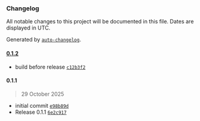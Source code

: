 ### Changelog

All notable changes to this project will be documented in this file. Dates are displayed in UTC.

Generated by [`auto-changelog`](https://github.com/CookPete/auto-changelog).

#### [0.1.2](https://github.com/reborn82/n8n-nodes-pdftoimg/compare/0.1.1...0.1.2)

- build before release [`c12b3f2`](https://github.com/reborn82/n8n-nodes-pdftoimg/commit/c12b3f28f9706ad5f7d081b3e8c631368fc3b07f)

#### 0.1.1

> 29 October 2025

- initial commit [`e98b89d`](https://github.com/reborn82/n8n-nodes-pdftoimg/commit/e98b89d033a6fee3a876fb3ff7956ff42d3b414c)
- Release 0.1.1 [`6e2c917`](https://github.com/reborn82/n8n-nodes-pdftoimg/commit/6e2c917e051a6ff16cca22ee1d56b8d1b2b5900e)
